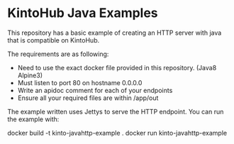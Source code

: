 # KintoHub Java Examples

This repository has a basic example of creating an HTTP server with java that is compatible on KintoHub.

The requirements are as following:

* Need to use the exact docker file provided in this repository. (Java8 Alpine3)
* Must listen to port 80 on hostname 0.0.0.0
* Write an apidoc comment for each of your endpoints
* Ensure all your required files are within /app/out

The example written uses Jettys to serve the HTTP endpoint. You can run the example with:

docker build -t kinto-javahttp-example .
docker run kinto-javahttp-example
